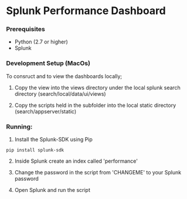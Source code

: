 # Splunk Performance Dashboard

### Prerequisites
* Python (2.7 or higher)
* Splunk

### Development Setup (MacOs)
To consruct and to view the dashboards locally;

1. Copy the view into the views directory under the local splunk search directory (search/local/data/ui/views)

2. Copy the scripts held in the subfolder into the local static directory (search/appserver/static)

### Running:

1. Install the Splunk-SDK using Pip

```
pip install splunk-sdk 
```

2. Inside Splunk create an index called 'performance'

3. Change the password in the script from 'CHANGEME' to your Splunk password

4. Open Splunk and run the script
